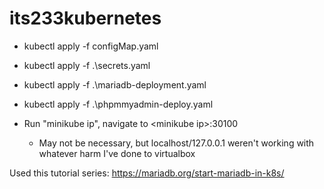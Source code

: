 # its233kubernetes
- kubectl apply -f configMap.yaml
- kubectl apply -f .\secrets.yaml
- kubectl apply -f .\mariadb-deployment.yaml
- kubectl apply -f .\phpmmyadmin-deploy.yaml

- Run "minikube ip", navigate to \<minikube ip>:30100
  - May not be necessary, but localhost/127.0.0.1 weren't working with whatever harm I've done to virtualbox

Used this tutorial series: https://mariadb.org/start-mariadb-in-k8s/
